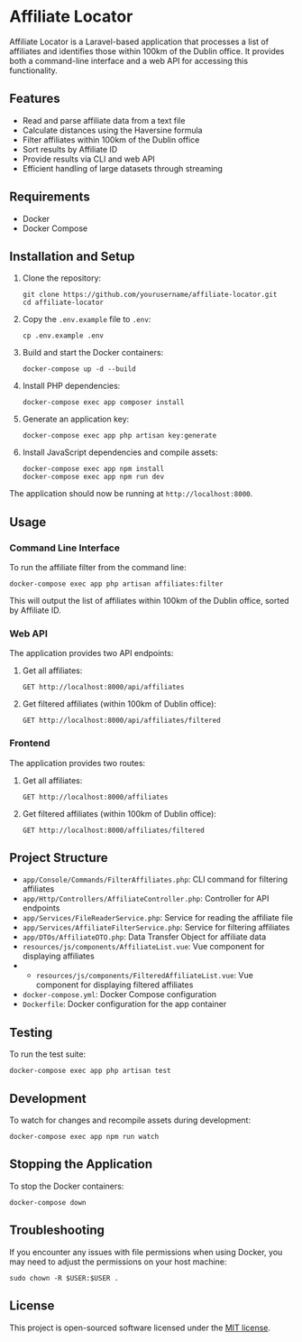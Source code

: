 # Affiliate Locator

Affiliate Locator is a Laravel-based application that processes a list of affiliates and identifies those within 100km of the Dublin office. It provides both a command-line interface and a web API for accessing this functionality.

## Features

- Read and parse affiliate data from a text file
- Calculate distances using the Haversine formula
- Filter affiliates within 100km of the Dublin office
- Sort results by Affiliate ID
- Provide results via CLI and web API
- Efficient handling of large datasets through streaming

## Requirements

- Docker
- Docker Compose

## Installation and Setup

1. Clone the repository:
   ```
   git clone https://github.com/yourusername/affiliate-locator.git
   cd affiliate-locator
   ```

2. Copy the `.env.example` file to `.env`:
   ```
   cp .env.example .env
   ```

3. Build and start the Docker containers:
   ```
   docker-compose up -d --build
   ```

4. Install PHP dependencies:
   ```
   docker-compose exec app composer install
   ```

5. Generate an application key:
   ```
   docker-compose exec app php artisan key:generate
   ```

6. Install JavaScript dependencies and compile assets:
   ```
   docker-compose exec app npm install
   docker-compose exec app npm run dev
   ```

The application should now be running at `http://localhost:8000`.

## Usage

### Command Line Interface

To run the affiliate filter from the command line:

```
docker-compose exec app php artisan affiliates:filter
```

This will output the list of affiliates within 100km of the Dublin office, sorted by Affiliate ID.

### Web API

The application provides two API endpoints:

1. Get all affiliates:
   ```
   GET http://localhost:8000/api/affiliates
   ```

2. Get filtered affiliates (within 100km of Dublin office):
   ```
   GET http://localhost:8000/api/affiliates/filtered
   ```

### Frontend

The application provides two routes:

1. Get all affiliates:
   ```
   GET http://localhost:8000/affiliates
   ```

2. Get filtered affiliates (within 100km of Dublin office):
   ```
   GET http://localhost:8000/affiliates/filtered
   ```

## Project Structure

- `app/Console/Commands/FilterAffiliates.php`: CLI command for filtering affiliates
- `app/Http/Controllers/AffiliateController.php`: Controller for API endpoints
- `app/Services/FileReaderService.php`: Service for reading the affiliate file
- `app/Services/AffiliateFilterService.php`: Service for filtering affiliates
- `app/DTOs/AffiliateDTO.php`: Data Transfer Object for affiliate data
- `resources/js/components/AffiliateList.vue`: Vue component for displaying affiliates
- - `resources/js/components/FilteredAffiliateList.vue`: Vue component for displaying filtered affiliates
- `docker-compose.yml`: Docker Compose configuration
- `Dockerfile`: Docker configuration for the app container

## Testing

To run the test suite:

```
docker-compose exec app php artisan test
```

## Development

To watch for changes and recompile assets during development:

```
docker-compose exec app npm run watch
```

## Stopping the Application

To stop the Docker containers:

```
docker-compose down
```

## Troubleshooting

If you encounter any issues with file permissions when using Docker, you may need to adjust the permissions on your host machine:

```
sudo chown -R $USER:$USER .
```

## License

This project is open-sourced software licensed under the [MIT license](https://opensource.org/licenses/MIT).
